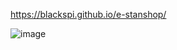 https://blackspi.github.io/e-stanshop/

![image](https://github.com/user-attachments/assets/469c5613-39e9-4b08-8208-84449df98d0b)
